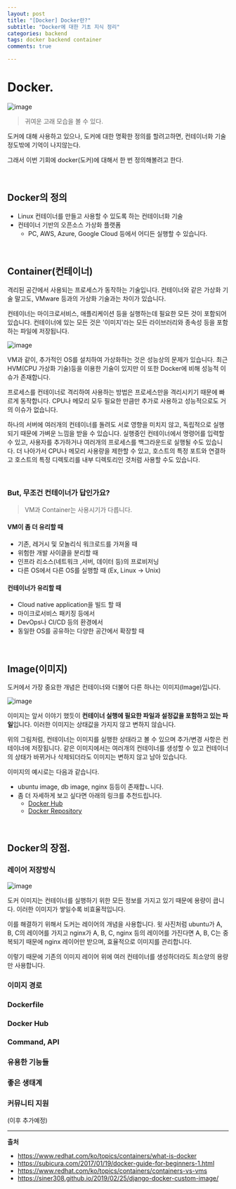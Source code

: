 ```yaml
---
layout: post
title: "[Docker] Docker란?"
subtitle: "Docker에 대한 기초 지식 정리"
categories: backend
tags: docker backend container
comments: true

---
```


# Docker.

![image](https://user-images.githubusercontent.com/42582516/99796462-dd0ed380-2b70-11eb-9ed1-88a6f7dbd2be.png)

> 귀여운 고래 모습을 볼 수 있다.

도커에 대해 사용하고 있으나, 도커에 대한 명확한 정의를 할려고하면, 컨테이너화 기술 정도밖에 기억이 나지않는다.

그래서 이번 기회에 docker(도커)에 대해서 한 번 정의해볼려고 한다.

<br/>

## Docker의 정의

- Linux 컨테이너를 만들고 사용할 수 있도록 하는 컨테이너화 기술
- 컨테이너 기반의 오픈소스 가상화 플랫폼
  - PC, AWS, Azure, Google Cloud 등에서 어디든 실행할 수 있습니다.


<br/>

## Container(컨테이너)

격리된 공간에서 사용되는 프로세스가 동작하는 기술입니다. 컨테이너와 같은 가상화 기술 말고도, VMware 등과의 가상화 기술과는 차이가 있습니다.

컨테이너는 마이크로서비스, 애플리케이션 등을 실행하는데 필요한 모든 것이 포함되어 있습니다. 컨테이너에 있는 모든 것은 '이미지'라는 모든 라이브러리와 종속성 등을 포함하는 파일에 저장됩니다.

![image](https://user-images.githubusercontent.com/42582516/99797425-915d2980-2b72-11eb-8e11-8b7be0b4f30a.png)

VM과 같이, 추가적인 OS를 설치하여 가상화하는 것은 성능상의 문제가 있습니다. 최근 HVM(CPU 가상화 기술)등을 이용한 기술이 있지만 이 또한 Docker에 비해 성능적 이슈가 존재합니다.

프로세스를 컨테이너로 격리하여 사용하는 방법은 프로세스만을 격리시키기 때문에 빠르게 동작합니다. CPU나 메모리 모두 필요한 만큼만 추가로 사용하고 성능적으로도 거의 이슈가 없습니다. 

하나의 서버에 여러개의 컨테이너를 돌려도 서로 영향을 미치지 않고, 독립적으로 실행되기 때문에 가벼운 느낌을 받을 수 있습니다. 실행중인 컨테이너에서 명령어를 입력할 수 있고, 사용자를 추가하거나 여러개의 프로세스를 백그라운드로 실행될 수도 있습니다. 더 나아가서 CPU나 메모리 사용량을 제한할 수 있고, 호스트의 특정 포트와 연결하고 호스트의 특정 디렉토리를 내부 디렉토리인 것처럼 사용할 수도 있습니다.

<br/>

### **But, 무조건 컨테이너가 답인가요?**

> VM과 Container는 사용시기가 다릅니다.

#### VM이 좀 더 유리할 때
- 기존, 레거시 및 모놀리식 워크로드를 가져올 때
- 위험한 개발 사이클을 분리할 때
- 인프라 리소스(네트워크 ,서버, 데이터 등)의 프로비저닝
- 다른 OS에서 다른 OS를 실행할 때 (Ex, Linux -> Unix)

#### 컨테이너가 유리할 때
- Cloud native application을 빌드 할 때
- 마이크로서비스 패키징 등에서
- DevOps나 CI/CD 등의 환경에서
- 동일한 OS를 공유하는 다양한 공간에서 확장할 때

<br/>

## Image(이미지)

도커에서 가장 중요한 개념은 컨테이너와 더불어 다른 하나는 이미지(Image)입니다.

![image](https://user-images.githubusercontent.com/42582516/99798882-1cd7ba00-2b75-11eb-92ff-8af89b0eafee.png)

이미지는 앞서 이야기 했듯이 **컨테이너 실행에 필요한 파일과 설정값을 포함하고 있는 파일**입니다. 이러한 이미지는 상태값을 가지지 않고 변하지 않습니다.

위의 그림처럼, 컨테이너는 이미지를 실행한 상태라고 볼 수 있으며 추가/변경 사항은 컨테이너에 저장됩니다. 같은 이미지에서는 여러개의 컨테이너를 생성할 수 있고 컨테이너의 상태가 바뀌거나 삭제되더라도 이미지는 변하지 않고 남아 있습니다.

이미지의 예시로는 다음과 같습니다.

- ubuntu image, db image, nginx 등등이 존재합ㄴ니다.
- 좀 더 자세하게 보고 싶다면 아래의 링크를 추천드립니다.
  - [Docker Hub](https://hub.docker.com/)
  - [Docker Repository](https://docs.docker.com/registry/)

<br/>

## Docker의 장점.

### 레이어 저장방식

![image](https://user-images.githubusercontent.com/42582516/99800041-11858e00-2b77-11eb-8ef4-c1d0187332a5.png)

도커 이미지는 컨테이너를 실행하기 위한 모든 정보를 가지고 있기 때문에 용량이 큽니다. 이러한 이미지가 쌓일수록 비효율적입니다.

이를 해결하기 위해서 도커는 레이어의 개념을 사용합니다. 윗 사진처럼 ubuntu가 A, B, C의 레이어를 가지고 nginx가 A, B, C, nginx 등의 레이어를 가진다면 A, B, C는 중복되기 때문에 nginx 레이어만 받으며, 효율적으로 이미지를 관리합니다.

이렇기 때문에 기존의 이미지 레이어 위에 여러 컨테이너를 생성하더라도 최소양의 용량만 사용합니다.

### 이미지 경로


### Dockerfile

### Docker Hub

### Command, API

### 유용한 기능들

### 좋은 생태계

### 커뮤니티 지원

(이후 추가예정)

---

**출처**
- https://www.redhat.com/ko/topics/containers/what-is-docker
- https://subicura.com/2017/01/19/docker-guide-for-beginners-1.html
- https://www.redhat.com/ko/topics/containers/containers-vs-vms
- https://siner308.github.io/2019/02/25/django-docker-custom-image/

